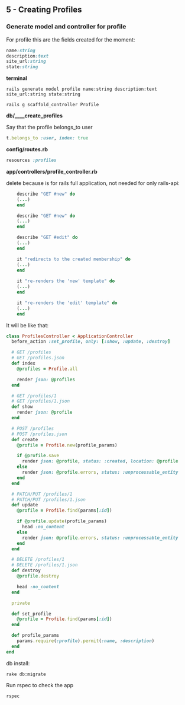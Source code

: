 ## 5 - Creating Profiles

### Generate model and controller for profile

For profile this are the fields created for the moment:

```ruby
name:string
description:text
site_url:string
state:string
```

**terminal**

    rails generate model profile name:string description:text site_url:string state:string

    rails g scaffold_controller Profile

**db/____create_profiles**

Say that the profile belongs_to user

```ruby
t.belongs_to :user, index: true
```

**config/routes.rb**  

```ruby
resources :profiles
```

**app/controllers/profile_controller.rb**

delete because is for rails full application, not needed for only rails-api:

```ruby
    describe "GET #new" do
    (...)
    end

    describe "GET #new" do
    (...)
    end

    describe "GET #edit" do
    (...)
    end

    it "redirects to the created membership" do
    (...)
    end
      
    it "re-renders the 'new' template" do
    (...)
    end

    it "re-renders the 'edit' template" do
    (...)
    end
```

It will be like that:

```ruby
class ProfilesController < ApplicationController
  before_action :set_profile, only: [:show, :update, :destroy]

  # GET /profiles
  # GET /profiles.json
  def index
    @profiles = Profile.all

    render json: @profiles
  end

  # GET /profiles/1
  # GET /profiles/1.json
  def show
    render json: @profile
  end

  # POST /profiles
  # POST /profiles.json
  def create
    @profile = Profile.new(profile_params)

    if @profile.save
      render json: @profile, status: :created, location: @profile
    else
      render json: @profile.errors, status: :unprocessable_entity
    end
  end

  # PATCH/PUT /profiles/1
  # PATCH/PUT /profiles/1.json
  def update
    @profile = Profile.find(params[:id])

    if @profile.update(profile_params)
      head :no_content
    else
      render json: @profile.errors, status: :unprocessable_entity
    end
  end

  # DELETE /profiles/1
  # DELETE /profiles/1.json
  def destroy
    @profile.destroy

    head :no_content
  end

  private

  def set_profile
    @profile = Profile.find(params[:id])
  end

  def profile_params
    params.require(:profile).permit(:name, :description)
  end
end
```

db install:

    rake db:migrate

Run rspec to check the app

    rspec